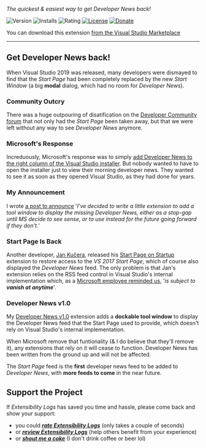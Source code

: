 ﻿*The quickest & easiest way to get Developer News back!*

![Version][version-badge-url]
![Installs][installs-badge-url]
![Rating][rating-badge-url]
[![License][license-badge]](https://github.com/luminous-software/developer-news/blob/master/LICENSE)
[![Donate][paypal-badge]](https://www.paypal.me/yannduran/5)

[version-badge-url]: http://vsmarketplacebadge.apphb.com/version-short/YannDuran.DeveloperNews.svg?label=version&colorB=7E57C2&style=flat-square
[installs-badge-url]: http://vsmarketplacebadge.apphb.com/installs-short/YannDuran.DeveloperNews.svg?colorB=7E57C2&style=flat-square
[rating-badge-url]: http://vsmarketplacebadge.apphb.com/rating-short/YannDuran.DeveloperNews.svg?colorB=7E57C2&style=flat-square
[license-badge]: https://img.shields.io/badge/license-MIT-7E57C2.svg?style=flat-square
[license-url]: https://github.com/luminous-software/developer-news/blob/master/LICENSE
[paypal-badge]: https://img.shields.io/badge/donate-paypal-green.svg?style=flat-square
[paypal-url]: https://www.paypal.me/yannduran/10

You can download this extension [from the Visual Studio Marketplace][marketplace-url]

[marketplace-url]: https://marketplace.visualstudio.com/items?itemName=YannDuran.DeveloperNews

---

## Get Developer News back!

When Visual Studio 2019 was released, many developers were dismayed to find that the _Start Page_ had been completely
replaced by the new _Start Window_ (a big **modal** dialog, which had no room for _Developer News_).

### Community Outcry

There was a huge outpouring of disatification on the [Developer Community forum][developer-community-forum-url] that
not only had the _Start Page_ been taken away, but that we were left without any way to see _Developer News_ anymore.

[developer-community-forum-url]: https://developercommunity.visualstudio.com/idea/399833/bring-back-the-developer-news-on-startup.html

### Microsoft's Response
Increduously, Microsoft's response was to simply
[add Developer News to the right column of the Visual Studio installer][microsoft-announcement-url].
But nobody wanted to have to open the installer just to view their morning developer news.
They wanted to see it as soon as they opened Visual Studio, as they had done for years.

[microsoft-announcement-url]: https://developercommunity.visualstudio.com/comments/469066/view.html

### My Announcement

I wrote [a post to announce][my-announcement-url] '_I've decided to write a little extension to add a tool window
to display the missing Developer News, either as a stop-gap until MS decide to see sense, or to use instead for the
future going forward if they don't._'

[my-announcement-url]: https://developercommunity.visualstudio.com/comments/513534/view.html

### Start Page Is Back
Another developer, [Jan Kučera][jan-kučera-url], released his [Start Page on Startup][start-page-on-startup-url]
extension to restore access to the _VS 2017 Start Page_, which of course also displayed the _Developer News_ feed.
The only problem is that Jan's extension relies on the RSS feed control in Visual Studio's internal implementation which,
as a [Microsoft employee reminded us][microsoft-employee-url], '_is subject to **vanish at anytime**_'.

[jan-kučera-url]: https://marketplace.visualstudio.com/publishers/JanKucera
[start-page-on-startup-url]: https://marketplace.visualstudio.com/items?itemName=JanKucera.StartPageOnStartup
[microsoft-employee-url]: https://developercommunity.visualstudio.com/comments/513807/view.html

### Developer News v1.0

My [Developer News v1.0][developer-news-url] extension adds a **dockable tool window** to display the Developer News feed
that the Start Page used to provide, which doesn't rely on Visual Studio's internal implementation.

When Microsoft remove that funtionality (& I do believe that they'll remove it), any extensions that rely on it
will cease to function. Developer News has been written from the ground up and will not be affected.

The _Start Page_ feed is the **first** developer news feed to be added to _Developer News_,
with **more feeds to come** in the near future.

[developer-news-url]: https://luminous-software.solutions/developer-news

## Support the Project

If *Extensibility Logs* has saved you time and hassle, please come back and show your support:

- you could [***rate *Extensibility Logs****][rate-or-review-url] (only takes a couple of seconds)
- or [***review *Extensibility Logs****][rate-or-review-url] (help others benefit from your experience)
- or [***shout me a coke***](https://www.paypal.me/yannduran/5) (I don't drink coffee or beer lol)

[rate-or-review-url]: https://marketplace.visualstudio.com/items?itemName=YannDuran.ExtensibilityLogs#review-details
[qna-url]: https://marketplace.visualstudio.com/items?itemName=YannDuran.ExtensibilityLogs#qna
[suggestions-url]: https://marketplace.visualstudio.com/items?itemName=YannDuran.ExtensibilityLogs#qna
